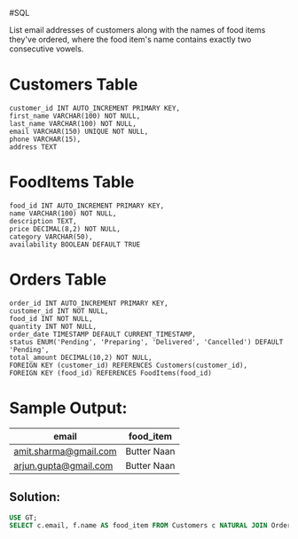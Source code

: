#SQL

List email addresses of customers along with the names of food items they've  ordered, where the food item's name contains exactly two consecutive vowels.

Customers Table
==================
```
customer_id INT AUTO_INCREMENT PRIMARY KEY,
first_name VARCHAR(100) NOT NULL,
last_name VARCHAR(100) NOT NULL,
email VARCHAR(150) UNIQUE NOT NULL,
phone VARCHAR(15),
address TEXT
```

FoodItems Table
==================
```
food_id INT AUTO_INCREMENT PRIMARY KEY,
name VARCHAR(100) NOT NULL,
description TEXT,
price DECIMAL(8,2) NOT NULL,
category VARCHAR(50),
availability BOOLEAN DEFAULT TRUE
```

Orders Table
================
```
order_id INT AUTO_INCREMENT PRIMARY KEY,
customer_id INT NOT NULL,
food_id INT NOT NULL,
quantity INT NOT NULL,
order_date TIMESTAMP DEFAULT CURRENT_TIMESTAMP,
status ENUM('Pending', 'Preparing', 'Delivered', 'Cancelled') DEFAULT 'Pending',
total_amount DECIMAL(10,2) NOT NULL,
FOREIGN KEY (customer_id) REFERENCES Customers(customer_id),
FOREIGN KEY (food_id) REFERENCES FoodItems(food_id)
```

Sample Output:
==============

| email                 | food_item   |
| --------------------- | ----------- |
| amit.sharma@gmail.com | Butter Naan |
| arjun.gupta@gmail.com | Butter Naan |


## Solution:

```sql
USE GT;
SELECT c.email, f.name AS food_item FROM Customers c NATURAL JOIN Orders o NATURAL JOIN FoodItems f WHERE LOWER(f.name) REGEXP "[aeiou]{2}";
```